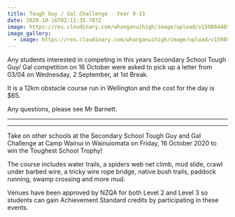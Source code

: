 ```yaml
---
title: Tough Guy / Gal Challenge - Year 9-13
date: 2020-10-16T02:11:35.787Z
image: https://res.cloudinary.com/whanganuihigh/image/upload/v1598844054/Events/tough-guy-gal-wellington.jpg
image_gallery:
  - image: https://res.cloudinary.com/whanganuihigh/image/upload/v1598844072/Events/TTG-2015-WGTN-map-pdf.jpg
---
```

Any students interested in competing in this years Secondary School Tough Guy/ Gal competition on 16 October were asked to pick up a letter from 03/04 on Wednesday, 2 September, at 1st Break. 

It is a 12km obstacle course run in Wellington and the cost for the day is $65. 

Any questions, please see Mr Barnett.

------------
---------

Take on other schools at the Secondary School Tough Guy and Gal Challenge at Camp Wainui in Wainuiomata on Friday, 16 October 2020 to win the Toughest School Trophy!

The course includes water trails, a spiders web net climb, mud slide, crawl under barbed wire, a tricky wire rope bridge, native bush trails, paddock running, swamp crossing and more mud.

Venues have been approved by NZQA for both Level 2 and Level 3 so students can gain Achievement Standard credits by participating in these events.